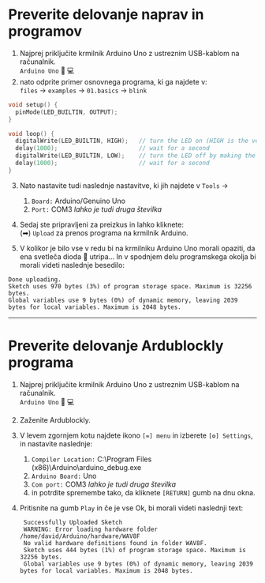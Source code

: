 # Preverite delovanje naprav in programov

1. Najprej priključite krmilnik Arduino Uno z ustreznim USB-kablom na računalnik.\
    `Arduino Uno` 🔌  💻
2. nato odprite primer osnovnega programa, ki ga najdete v:\
    `files` -> `examples` -> `01.basics` -> `blink`

```c++
void setup() {
  pinMode(LED_BUILTIN, OUTPUT);
}

void loop() {
  digitalWrite(LED_BUILTIN, HIGH);   // turn the LED on (HIGH is the voltage level)
  delay(1000);                       // wait for a second
  digitalWrite(LED_BUILTIN, LOW);    // turn the LED off by making the voltage LOW
  delay(1000);                       // wait for a second
}
```
3. Nato nastavite tudi naslednje nastavitve, ki jih najdete v `Tools` ->
    1. `Board:` Arduino/Genuino Uno
    2. `Port:` COM3 *lahko je tudi druga številka*

4. Sedaj ste pripravljeni za preizkus in lahko kliknete:\
    (➡) `Upload` za prenos programa na krmilnik Arduino.

5. V kolikor je bilo vse v redu bi na krmilniku Arduino Uno morali opaziti, da ena svetleča dioda 🚨 utripa... In v spodnjem delu programskega okolja bi morali videti naslednje besedilo:

```
Done uploading.
Sketch uses 970 bytes (3%) of program storage space. Maximum is 32256 bytes.
Global variables use 9 bytes (0%) of dynamic memory, leaving 2039 bytes for local variables. Maximum is 2048 bytes.
```
---
# Preverite delovanje Ardublockly programa

1. Najprej priključite krmilnik Arduino Uno z ustreznim USB-kablom na računalnik.\
    `Arduino Uno` 🔌  💻 
2. Zaženite Ardublockly.
3. V levem zgornjem kotu najdete ikono `[=] menu` in izberete `[⚙] Settings`, in nastavite naslednje:
    1. `Compiler Location:` C:\Program Files (x86)\Arduino\arduino_debug.exe
    2. `Arduino Board:` Uno
    3. `Com port:` COM3 *lahko je tudi druga številka*
    4. in potrdite spremembe tako, da kliknete `[RETURN]` gumb na dnu okna.
4. Pritisnite na gumb `Play` in če je vse Ok, bi morali videti naslednji text:
        
        Successfully Uploaded Sketch
        WARNING: Error loading hardware folder /home/david/Arduino/hardware/WAV8F
        No valid hardware definitions found in folder WAV8F.
        Sketch uses 444 bytes (1%) of program storage space. Maximum is 32256 bytes.
        Global variables use 9 bytes (0%) of dynamic memory, leaving 2039 bytes for local variables. Maximum is 2048 bytes.
